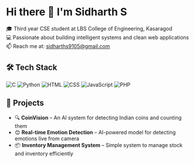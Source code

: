 # Hi there 👋 I'm Sidharth S

🎓 Third year CSE student at LBS College of Engineering, Kasaragod  
💻 Passionate about building intelligent systems and clean web applications  
📫 Reach me at: sidharths9105@gmail.com  

## 🛠️ Tech Stack

![C](https://img.shields.io/badge/C-00599C?style=flat&logo=c&logoColor=white)
![Python](https://img.shields.io/badge/Python-3776AB?style=flat&logo=python&logoColor=white)
![HTML](https://img.shields.io/badge/HTML5-E34F26?style=flat&logo=html5&logoColor=white)
![CSS](https://img.shields.io/badge/CSS3-1572B6?style=flat&logo=css3&logoColor=white)
![JavaScript](https://img.shields.io/badge/JavaScript-F7DF1E?style=flat&logo=javascript&logoColor=black)
![PHP](https://img.shields.io/badge/PHP-777BB4?style=flat&logo=php&logoColor=white)

## 🚀 Projects

- 🔍 **CoinVision** – An AI system for detecting Indian coins and counting them  
- 😊 **Real-time Emotion Detection** – AI-powered model for detecting emotions live from camera  
- 📦 **Inventory Management System** – Simple system to manage stock and inventory efficiently  


<!-- ![Sidharth's GitHub stats](https://github-readme-stats.vercel.app/api?username=sidharths9105&show_icons=true&theme=default) -->
